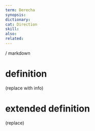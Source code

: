 ```yaml
---
term: Derecha
synopsis:
dictionary:
cat: Direction
skill: 
also: 
related: 
---
```

/ 
  markdown
  # definition
  (replace with info)
  # extended definition
  (replace)
